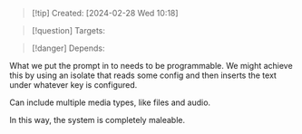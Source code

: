 
>[!tip] Created: [2024-02-28 Wed 10:18]

>[!question] Targets: 

>[!danger] Depends: 

What we put the prompt in to needs to be programmable.
We might achieve this by using an isolate that reads some config and then inserts the text under whatever key is configured.

Can include multiple media types, like files and audio.

In this way, the system is completely maleable.